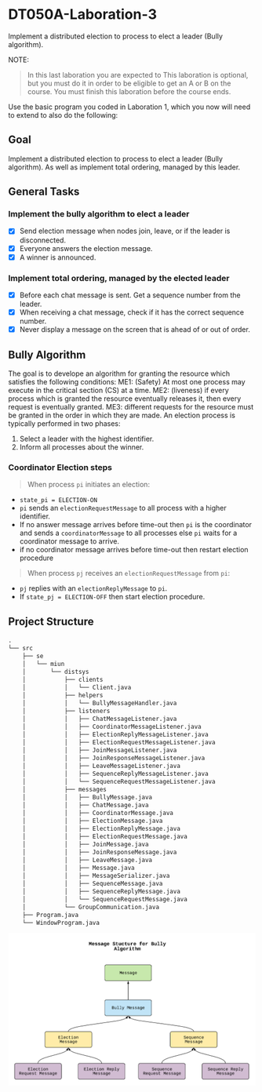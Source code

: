 # DT050A-Laboration-3
Implement a distributed election to process to elect a leader (Bully algorithm).

NOTE:
> In this last laboration you are expected to  This laboration is optional, but you must do it in order to be eligible to get an A or B on the course. You must finish this laboration before the course ends.

Use the basic program you coded in Laboration 1, which you now will need to extend to also do the following:
## Goal 
Implement a distributed election to process to elect a leader (Bully algorithm). As well as implement total ordering, managed by this leader.

## General Tasks
### Implement the bully algorithm to elect a leader
- [X] Send election message when nodes join, leave, or if the leader is disconnected.
- [X] Everyone answers the election message.
- [X] A winner is announced.
### Implement total ordering, managed by the elected leader
- [X] Before each chat message is sent. Get a sequence number from the leader.
- [X] When receiving a chat message, check if it has the correct sequence number.
- [X] Never display a message on the screen that is ahead of or out of order.

## Bully Algorithm
The goal is to develope an algorithm for granting the resource which satisfies the following conditions:
ME1: (Safety) At most one process may execute in the critical section (CS) at a time.
ME2: (liveness) if every process which is granted the resource eventually releases it, then every request is eventually granted.
ME3: different requests for the resource must be granted in the order in which they are made.
An election process is typically performed in two phases:
1. Select a leader with the highest identifier.
2. Inform all processes about the winner.
### Coordinator Election steps
> When process `pi` initiates an election:
* `state_pi = ELECTION-ON`
* `pi` sends an `electionRequestMessage` to all process with a higher identifier.
* If no answer message arrives before time-out then `pi` is the coordinator and sends a `coordinatorMessage` to all processes else `pi` waits for a coordinator message to arrive.
* if no coordinator message arrives before time-out then restart election procedure

> When process `pj` receives an `electionRequestMessage` from `pi`:
* `pj` replies with an `electionReplyMessage` to `pi`.
* If `state_pj = ELECTION-OFF` then start election procedure.

## Project Structure
```
.
└── src
    ├── se
    │   └── miun
    │       └── distsys
    │           ├── clients
    │           │   └── Client.java
    │           ├── helpers
    │           │   └── BullyMessageHandler.java
    │           ├── listeners
    │           │   ├── ChatMessageListener.java
    │           │   ├── CoordinatorMessageListener.java
    │           │   ├── ElectionReplyMessageListener.java
    │           │   ├── ElectionRequestMessageListener.java
    │           │   ├── JoinMessageListener.java
    │           │   ├── JoinResponseMessageListener.java
    │           │   ├── LeaveMessageListener.java
    │           │   ├── SequenceReplyMessageListener.java
    │           │   └── SequenceRequestMessageListener.java
    │           ├── messages
    │           │   ├── BullyMessage.java
    │           │   ├── ChatMessage.java
    │           │   ├── CoordinatorMessage.java
    │           │   ├── ElectionMessage.java
    │           │   ├── ElectionReplyMessage.java
    │           │   ├── ElectionRequestMessage.java
    │           │   ├── JoinMessage.java
    │           │   ├── JoinResponseMessage.java
    │           │   ├── LeaveMessage.java
    │           │   ├── Message.java
    │           │   ├── MessageSerializer.java
    │           │   ├── SequenceMessage.java
    │           │   ├── SequenceReplyMessage.java
    │           │   └── SequenceRequestMessage.java
    │           └── GroupCommunication.java
    ├── Program.java
    └── WindowProgram.java
```

![Message structure](/Images/MessageStructure.png)
